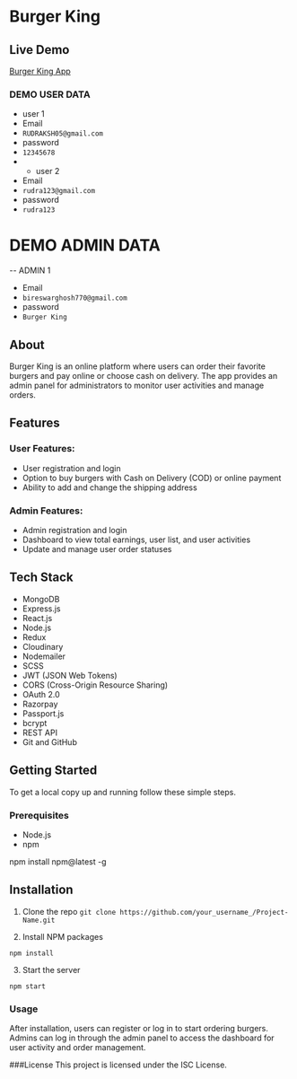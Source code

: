 
# Burger King

## Live Demo
[Burger King App](https://burger-king-pp7w.onrender.com)

### DEMO USER DATA 
-  user 1
-  Email
-  ``` RUDRAKSH05@gmail.com ```
-  password
-  ```12345678  ```
-  -  user 2
-  Email
-  ```rudra123@gmail.com  ```
-  password
-  ```rudra123  ```


# DEMO ADMIN DATA 
--  ADMIN 1
-  Email
-  ``` bireswarghosh770@gmail.com ```
-  password
-  ``` Burger King ```


## About
Burger King is an online platform where users can order their favorite burgers and pay online or choose cash on delivery. The app provides an admin panel for administrators to monitor user activities and manage orders.

## Features

### User Features:
- User registration and login
- Option to buy burgers with Cash on Delivery (COD) or online payment
- Ability to add and change the shipping address

### Admin Features:
- Admin registration and login
- Dashboard to view total earnings, user list, and user activities
- Update and manage user order statuses

## Tech Stack
- MongoDB
- Express.js
- React.js
- Node.js
- Redux
- Cloudinary
- Nodemailer
- SCSS
- JWT (JSON Web Tokens)
- CORS (Cross-Origin Resource Sharing)
- OAuth 2.0
- Razorpay
- Passport.js
- bcrypt
- REST API
- Git and GitHub

## Getting Started
To get a local copy up and running follow these simple steps.

### Prerequisites
- Node.js
- npm

npm install npm@latest -g


## Installation
1. Clone the repo
```git clone https://github.com/your_username_/Project-Name.git```




2. Install NPM packages

```npm install```


3. Start the server


```npm start```


### Usage
After installation, users can register or log in to start ordering burgers. Admins can log in through the admin panel to access the dashboard for user activity and order management.



###License
This project is licensed under the ISC License.




















